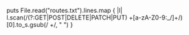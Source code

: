 puts File.read("routes.txt").lines.map { |l| l.scan(/(?:GET|POST|DELETE|PATCH|PUT) +[a-zA-Z0-9:_\/]+/)[0].to_s.gsub(/ +/, " ") }
